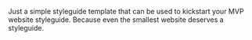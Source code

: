 Just a simple styleguide template that can be used to kickstart your MVP website styleguide. Because even the smallest website deserves a styleguide.